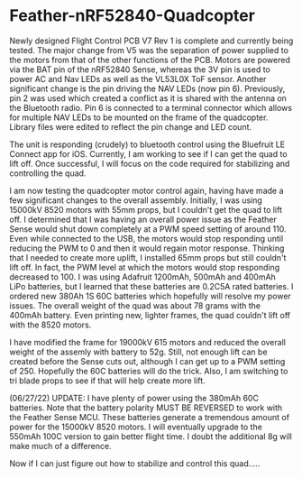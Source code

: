 # Feather-nRF52840-Quadcopter

Newly designed Flight Control PCB V7 Rev 1 is complete and currently being tested.  The major change from V5 was the separation of power supplied to the motors from that of the other functions of the PCB.  Motors are powered via the BAT pin of the nRF52840 Sense, whereas the 3V pin is used to power AC and Nav LEDs as well as the VL53L0X ToF sensor.  Another significant change is the pin driving the NAV LEDs (now pin 6). Previously, pin 2 was used which created a conflict as it is shared with the antenna on the Bluetooth radio.  Pin 6 is connected to a terminal connector which allows for multiple NAV LEDs to be mounted on the frame of the quadcopter.  Library files were edited to reflect the pin change and LED count.

The unit is responding (crudely) to bluetooth control using the Bluefruit LE Connect app for iOS.  Currently, I am working to see if I can get the quad to lift off.  Once successful, I will focus on the code required for stabilizing and controlling the quad.  

I am now testing the quadcopter motor control again, having have made a few significant changes to the overall assembly.  Initially, I was using 15000kV 8520 motors with 55mm props, but I couldn't get the quad to lift off.  I determined that I was having an overall power issue as the Feather Sense would shut down completely at a PWM speed setting of around 110.  Even while connected to the USB, the motors would stop responding until reducing the PWM to 0 and then it would regain motor response.  Thinking that I needed to create more uplift, I installed 65mm props but still couldn't lift off.  In fact, the PWM level at which the motors would stop responding decreased to 100.  I was using Adafruit 1200mAh, 500mAh and 400mAh LiPo batteries, but I learned that these batteries are 0.2C5A rated batteries.  I ordered new 380Ah 1S 60C  batteries which hopefully will resolve my power issues. The overall weight of the quad was about 78 grams with the 400mAh battery.  Even printing new, lighter frames, the quad couldn't lift off with the 8520 motors.

I have modified the frame for 19000kV 615 motors and reduced the overall weight of the assemly with battery to 52g.  Still, not enough lift can be created before the Sense cuts out, although I can get up to a PWM setting of 250.  Hopefully the 60C batteries will do the trick.  Also, I am switching to tri blade props to see if that will help create more lift. 

(06/27/22) UPDATE:  I have plenty of power using the 380mAh 60C batteries. Note that the battery polarity MUST BE REVERSED to work with the Feather Sense MCU.  These batteries generate a tremendous amount of power for the 15000kV 8520 motors.  I will eventually upgrade to the 550mAh 100C version to gain better flight time.  I doubt the additional 8g will make much of a difference. 

Now if I can just figure out how to stabilize and control this quad.....

